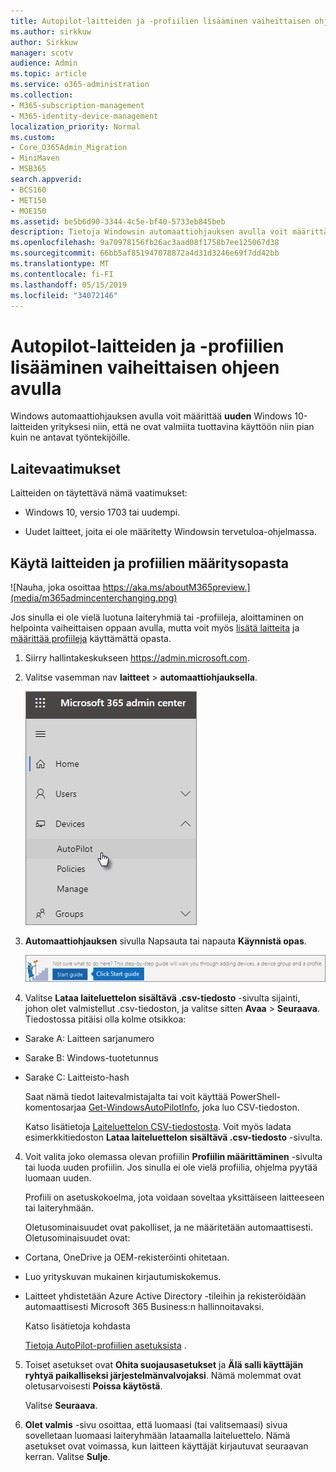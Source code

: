 ```yaml
---
title: Autopilot-laitteiden ja -profiilien lisääminen vaiheittaisen ohjeen avulla
ms.author: sirkkuw
author: Sirkkuw
manager: scotv
audience: Admin
ms.topic: article
ms.service: o365-administration
ms.collection:
- M365-subscription-management
- M365-identity-device-management
localization_priority: Normal
ms.custom:
- Core_O365Admin_Migration
- MiniMaven
- MSB365
search.appverid:
- BCS160
- MET150
- MOE150
ms.assetid: be5b6d90-3344-4c5e-bf40-5733eb845beb
description: Tietoja Windowsin automaattiohjauksen avulla voit määrittää yrityksellesi uuden Windows 10 laitteet.
ms.openlocfilehash: 9a70978156fb26ac3aad08f1758b7ee125067d38
ms.sourcegitcommit: 66bb5af851947078872a4d31d3246e69f7dd42bb
ms.translationtype: MT
ms.contentlocale: fi-FI
ms.lasthandoff: 05/15/2019
ms.locfileid: "34072146"
---
```

# <a name="use-the-step-by-step-guide-to-add-autopilot-devices-and-profile"></a>Autopilot-laitteiden ja -profiilien lisääminen vaiheittaisen ohjeen avulla

Windows automaattiohjauksen avulla voit määrittää **uuden** Windows 10-laitteiden yrityksesi niin, että ne ovat valmiita tuottavina käyttöön niin pian kuin ne antavat työntekijöille.
  
## <a name="device-requirements"></a>Laitevaatimukset

Laitteiden on täytettävä nämä vaatimukset:
  
- Windows 10, versio 1703 tai uudempi.
    
- Uudet laitteet, joita ei ole määritetty Windowsin tervetuloa-ohjelmassa.
    
## <a name="use-the-setup-guide-to-create-devices-and-profiles"></a>Käytä laitteiden ja profiilien määritysopasta

![Nauha, joka osoittaa https://aka.ms/aboutM365preview.](media/m365admincenterchanging.png)

Jos sinulla ei ole vielä luotuna laiteryhmiä tai -profiileja, aloittaminen on helpointa vaiheittaisen oppaan avulla, mutta voit myös [lisätä laitteita](create-and-edit-autopilot-devices.md) ja [määrittää profiileja](create-and-edit-autopilot-profiles.md) käyttämättä opasta. 
  
1. Siirry hallintakeskukseen <a href="https://go.microsoft.com/fwlink/p/?linkid=837890" target="_blank">https://admin.microsoft.com</a>.

2. Valitse vasemman nav **laitteet** \> **automaattiohjauksella**.

    ![Valitse laitteet ja automaattiohjauksen hallintakeskukseen.](media/AutoPilot.png)
  
2. **Automaattiohjauksen** sivulla Napsauta tai napauta **Käynnistä opas**.
    
    ![Click Start guide for step-by-step instructions for Autopilot.](media/31662655-d1e6-437d-87ea-c0dec5da56f7.png)
  
3. Valitse **Lataa laiteluettelon sisältävä .csv-tiedosto** -sivulta sijainti, johon olet valmistellut .csv-tiedoston, ja valitse sitten **Avaa** \> **Seuraava**. Tiedostossa pitäisi olla kolme otsikkoa:
    
  - Sarake A: Laitteen sarjanumero
    
  - Sarake B: Windows-tuotetunnus
    
  - Sarake C: Laitteisto-hash
    
    Saat nämä tiedot laitevalmistajalta tai voit käyttää PowerShell-komentosarjaa [Get-WindowsAutoPilotInfo](https://www.powershellgallery.com/packages/Get-WindowsAutoPilotInfo), joka luo CSV-tiedoston. 
    
    Katso lisätietoja [Laiteluettelon CSV-tiedostosta](https://support.office.com/article/932e3676-2491-49f0-9177-d893d2f5276e). Voit myös ladata esimerkkitiedoston **Lataa laiteluettelon sisältävä .csv-tiedosto** -sivulta. 
    
4. Voit valita joko olemassa olevan profiilin **Profiilin määrittäminen** -sivulta tai luoda uuden profiilin. Jos sinulla ei ole vielä profiilia, ohjelma pyytää luomaan uuden. 
    
    Profiili on asetuskokoelma, jota voidaan soveltaa yksittäiseen laitteeseen tai laiteryhmään.
    
    Oletusominaisuudet ovat pakolliset, ja ne määritetään automaattisesti. Oletusominaisuudet ovat:
    
  - Cortana, OneDrive ja OEM-rekisteröinti ohitetaan.
    
  - Luo yrityskuvan mukainen kirjautumiskokemus.
    
  - Laitteet yhdistetään Azure Active Directory -tileihin ja rekisteröidään automaattisesti Microsoft 365 Business:n hallinnoitavaksi.
    
    Katso lisätietoja kohdasta
    
    [Tietoja AutoPilot-profiilien asetuksista](autopilot-profile-settings.md) . 
    
5. Toiset asetukset ovat **Ohita suojausasetukset** ja **Älä salli käyttäjän ryhtyä paikalliseksi järjestelmänvalvojaksi**. Nämä molemmat ovat oletusarvoisesti **Poissa käytöstä**. 
    
    Valitse **Seuraava**.
    
6. **Olet valmis** -sivu osoittaa, että luomaasi (tai valitsemaasi) sivua sovelletaan luomaasi laiteryhmään lataamalla laiteluettelo. Nämä asetukset ovat voimassa, kun laitteen käyttäjät kirjautuvat seuraavan kerran. Valitse **Sulje**.
    
